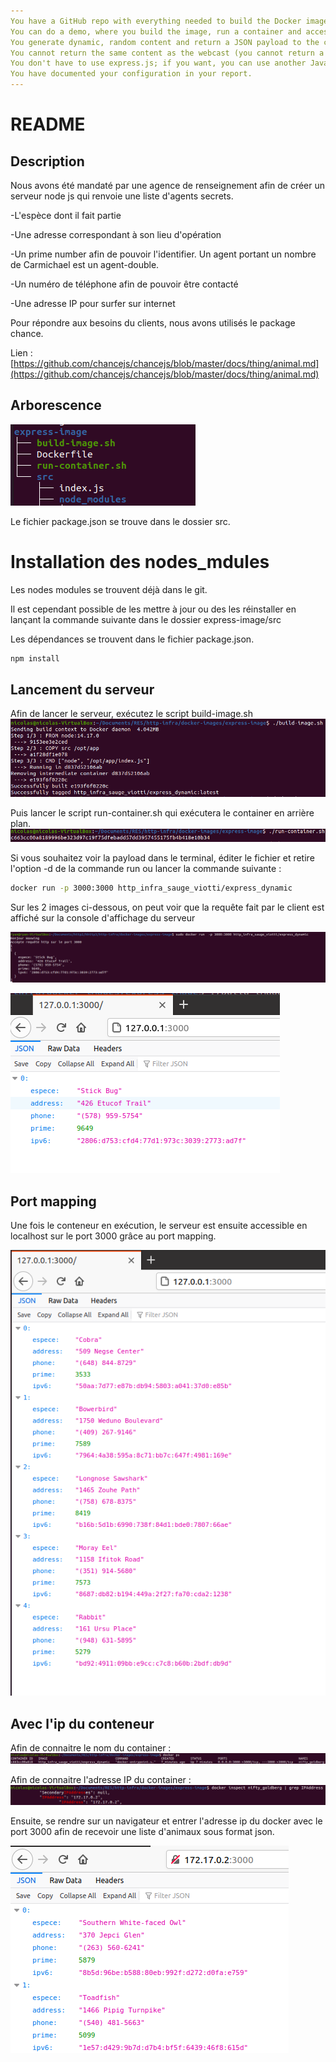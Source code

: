 ```yaml
---
You have a GitHub repo with everything needed to build the Docker image.
You can do a demo, where you build the image, run a container and access content from a browser.
You generate dynamic, random content and return a JSON payload to the client.
You cannot return the same content as the webcast (you cannot return a list of people).
You don't have to use express.js; if you want, you can use another JavaScript web framework or event another language.
You have documented your configuration in your report.
---
```


# README

## Description

Nous avons été mandaté par une agence de renseignement afin de créer un serveur node js qui renvoie une liste d'agents secrets.

-L'espèce dont il fait partie

-Une adresse correspondant à son lieu d'opération

-Un prime number afin de pouvoir l'identifier. Un agent portant un nombre de Carmichael est un agent-double.

-Un numéro de téléphone afin de pouvoir être contacté

-Une adresse IP pour surfer sur internet

Pour répondre aux besoins du clients, nous avons utilisés le package chance.

Lien : [https://github.com/chancejs/chancejs/blob/master/docs/thing/animal.md](https://github.com/chancejs/chancejs/blob/master/docs/thing/animal.md)

## Arborescence

![arbo1](assets/arbo1.PNG)

Le fichier package.json se trouve dans le dossier src.

# Installation des nodes_mdules

Les nodes modules se trouvent déjà dans le git.

Il est cependant possible de les mettre à jour ou des les réinstaller en lançant la commande suivante dans le dossier express-image/src

Les dépendances se trouvent dans le fichier package.json.

```bash
npm install
```



## Lancement du serveur

Afin de lancer le serveur, exécutez le script build-image.sh
![](assets/buildscript.png)

Puis lancer le script run-container.sh qui exécutera le container en arrière plan. 
![](assets/runscript.png)



Si vous souhaitez voir la payload dans le terminal, éditer le fichier et retire l'option -d de la commande run ou lancer la commande suivante :

```bash
docker run -p 3000:3000 http_infra_sauge_viotti/express_dynamic
```

Sur les 2 images ci-dessous, on peut voir que la requête fait par le client est affiché sur la console d'affichage du serveur

![requ1](assets/requ1.PNG)



![req2](assets/req2.PNG)

## Port mapping

Une fois le conteneur en exécution, le serveur est ensuite accessible en localhost sur le port 3000 grâce au port mapping.

![localhost](assets/localhost.PNG)

## Avec l'ip du conteneur

Afin de connaitre le nom du container :
![](assets/dockerps.png)

Afin de connaitre l'adresse IP du container :
![](assets/getip.png)

Ensuite, se rendre sur un navigateur et entrer l'adresse ip du docker avec le port 3000 afin de recevoir une liste d'animaux sous format json.

![](assets/ipport.png)




